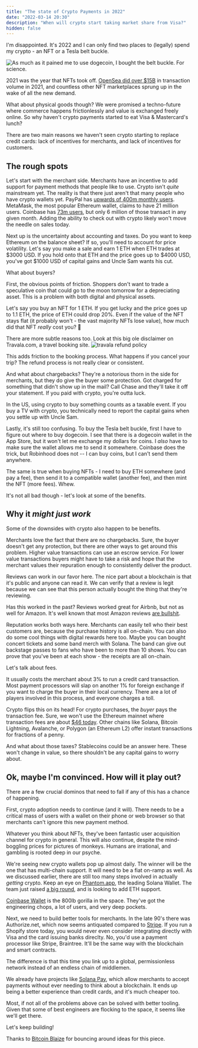 ```yaml
---
title: "The state of Crypto Payments in 2022"
date: "2022-03-14 20:30"
description: "When will crypto start taking market share from Visa?" 
hidden: false
---
```


I'm disappointed. It's 2022 and I can only find two places to (legally) spend my crypto - an NFT or a Tesla belt buckle.

![As much as it pained me to use dogecoin, I bought the belt buckle. For science.](https://i.imgur.com/TyYzsbQ.jpg)

2021 was the year that NFTs took off. [OpenSea did over $15B](https://www.aakashg.com/2022/01/05/opensea/) in transaction volume in 2021, and countless other NFT marketplaces sprung up in the wake of all the new demand.

What about physical goods though? We were promised a techno-future where commerce happens frictionlessly and value is exchanged freely online. So why haven't crypto payments started to eat Visa & Mastercard's lunch?

There are two main reasons we haven't seen crypto starting to replace credit cards: lack of incentives for merchants, and lack of incentives for customers.

## The rough spots

Let's start with the merchant side. Merchants have an incentive to add support for payment methods that people like to use. Crypto isn't _quite_ mainstream yet. The reality is that there just aren't that many people who have crypto wallets yet. PayPal has [upwards of 400m monthly users](https://www.businessofapps.com/data/paypal-statistics/). MetaMask, the most popular Ethereum wallet, claims to have 21 million users. Coinbase has [73m users](https://earthweb.com/coinbase-statistics/), but only 6 million of those transact in any given month. Adding the ability to check out with crypto likely won't move the needle on sales today.

Next up is the uncertainty about accounting and taxes. Do you want to keep Ethereum on the balance sheet? If so, you'll need to account for price volatility. Let's say you make a sale and earn 1 ETH when ETH trades at $3000 USD. If you hold onto that ETH and the price goes up to $4000 USD, you've got $1000 USD of capital gains and Uncle Sam wants his cut.

What about buyers?

First, the obvious points of friction. Shoppers don't want to trade a speculative coin that could go to the moon tomorrow for a depreciating asset. This is a problem with both digital and physical assets.

Let's say you buy an NFT for 1 ETH. If you get lucky and the price goes up to 1.1 ETH, the price of ETH could drop 20%. Even if the value of the NFT stays flat (it probably won't - the vast majority NFTs lose value), how much did that NFT _really_ cost you? 😬

There are more subtle reasons too. Look at this big ole disclaimer on Travala.com, a travel booking site. ![travala refund policy](https://i.imgur.com/v9WxAHa.png)

This adds friction to the booking process. What happens if you cancel your trip? The refund process is not really clear or consistent.

And what about chargebacks? They're a notorious thorn in the side for merchants, but they do give the buyer some protection. Got charged for something that didn't show up in the mail? Call Chase and they'll take it off your statement. If you paid with crypto, you're outta luck.

In the US, using crypto to buy something counts as a taxable event. If you buy a TV with crypto, you technically need to report the capital gains when you settle up with Uncle Sam.

Lastly, it's still too confusing. To buy the Tesla belt buckle, first I have to figure out where to buy dogecoin. I see that there is a dogecoin wallet in the App Store, but it won't let me exchange my dollars for coins. I _also_ have to make sure the wallet allows me to send it somewhere. Coinbase does the trick, but Robinhood does not -- I can buy coins, but I can't send them anywhere.

The same is true when buying NFTs - I need to buy ETH somewhere (and pay a fee), then send it to a compatible wallet (another fee), and then mint the NFT (more fees). Whew.

It's not all bad though - let's look at some of the benefits.

## Why it _might just work_

Some of the downsides with crypto also happen to be benefits.

Merchants love the fact that there are no chargebacks. Sure, the buyer doesn't get any protection, but there are other ways to get around this problem. Higher value transactions can use an escrow service. For lower value transactions buyers might have to take a risk and hope that the merchant values their repuration enough to consistently deliver the product.

Reviews can work in our favor here. The nice part about a blockchain is that it's public and anyone can read it. We can verify that a review is legit because we can see that this person actually bought the thing that they're reviewing.

Has this worked in the past? Reviews worked great for Airbnb, but not as well for Amazon. It's well known that most Amazon reviews [are bullshit](https://www.amzfinder.com/blog/top-100-facebook-groups-list-amazon-reviews/).

Reputation works both ways here. Merchants can easily tell who their best customers are, because the purchase history is all on-chain. You can also do some cool things with digital rewards here too. Maybe you can bought concert tickets and some band merch with Solana. The band can give out backstage passes to fans who have been to more than 10 shows. You can prove that you've been at each show - the receipts are all on-chain.

Let's talk about fees.

It usually costs the merchant about 3% to run a credit card transaction. Most payment processors will slap on another 1% for foreign exchange if you want to charge the buyer in their local currency. There are a lot of players involved in this process, and everyone charges a toll.

Crypto flips this on its head! For crypto purchases, the _buyer_ pays the transaction fee. Sure, we won't use the Ethereum mainnet where transaction fees are about [$46 today](https://coinmarketcap.com/alexandria/article/sick-of-high-ethereum-gas-fees-do-this-instead). Other chains like Solana, Bitcoin Lightning, Avalanche, or Polygon (an Ethereum L2) offer instant transactions for fractions of a penny.

And what about those taxes? Stablecoins could be an answer here. These won't change in value, so there shouldn't be any capital gains to worry about.

## Ok, maybe I'm convinced. How will it play out?

There are a few crucial dominos that need to fall if any of this has a chance of happening.

First, crypto adoption needs to continue (and it will). There needs to be a critical mass of users with a wallet on their phone or web browser so that merchants can't ignore this new payment method.

Whatever you think about NFTs, they've been fantastic user acquisition channel for crypto in general. This will also continue, despite the mind-boggling prices for pictures of monkeys. Humans are irrational, and gambling is rooted deep in our psyche.

We're seeing new crypto wallets pop up almost daily. The winner will be the one that has multi-chain support. It will need to be a fiat on-ramp as well. As we discussed earlier, there are still too many steps involved in actually _getting_ crypto. Keep an eye on [Phantom.app](https://phantom.app/), the leading Solana Wallet. The team just raised [a big round](https://blockworks.co/crypto-wallet-raises-109-million/), and is looking to add ETH support. 

[Coinbase Wallet](https://www.coinbase.com/wallet) is the 800lb gorilla in the space. They've got the engineering chops, a lot of users, and very deep pockets.

Next, we need to build better tools for merchants. In the late 90's there was Authorize.net, which now seems antiquated compared to [Stripe](https://stripe.com). If you run a Shopify store today, you would never even consider integrating directly with Visa and the card issuing banks direclty. No, you'd use a payment processor like Stripe, Braintree. It'll be the same way with the blockchain and smart contracts. 

The difference is that this time you link up to a global, permissionless network instead of an endless chain of middlemen.

We already have projects like [Solana Pay](https://solana.com/news/solana-pay-announcement), which allow merchants to accept payments without ever needing to think about a blockchain. It ends up being a better experience than credit cards, and it's much cheaper too.

Most, if not all of the problems above can be solved with better tooling. Given that some of best engineers are flocking to the space, it seems like we'll get there.

Let's keep building!

Thanks to [Bitcoin Blaize](https://twitter.com/blaizebitcoin) for bouncing around ideas for this piece.